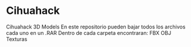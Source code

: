 # Cihuahack
Cihuahack 3D Models
En este repositorio pueden bajar todos los archivos cada uno en un .RAR 
Dentro de cada carpeta encontraran:
FBX
OBJ
Texturas 
